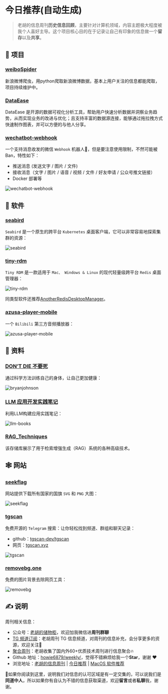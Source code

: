 # 今日推荐(自动生成)

> 老胡的信息周刊**历史信息回顾**，主要针对计算机领域，内容主题极大程度被我个人喜好主导。这个项目核心目的在于记录让自己有印象的信息做一个**留存**以及**共享**。


## 🎯 项目 

### [weiboSpider](https://github.com/dataabc/weiboSpider)

新浪微博爬虫，用python爬取新浪微博数据，基本上用户关注的信息都能爬取，项目持续维护中。 

### [DataEase](https://github.com/dataease/dataease)

DataEase 是开源的数据可视化分析工具，帮助用户快速分析数据并洞察业务趋势，从而实现业务的改进与优化；且支持丰富的数据源连接，能够通过拖拉拽方式快速制作图表，并可以方便的与他人分享。 

### [wechatbot-webhook](https://github.com/danni-cool/wechatbot-webhook)

一个支持消息收发的微信 `Webhook` 机器人🤖，但是要注意使用限制，不然可能被Ban，特性如下：

- 推送消息 (发送文字 / 图片 / 文件)
- 接收消息（文字 / 图片 / 语音 / 视频 / 文件 / 好友申请 / 公众号推文链接）
- Docker 部署等

![wechatbot-webhook](https://images-1252557999.file.myqcloud.com/uPic/wechatbot-webhook.gif) 

## 🤖 软件 

### [seabird](https://github.com/getseabird/seabird)

`Seabird` 是一个原生的跨平台 `Kubernetes` 桌面客户端，它可以非常容易地探索集群的资源：

![seabird](https://images-1252557999.file.myqcloud.com/uPic/seabird.png) 

### [tiny-rdm](https://github.com/tiny-craft/tiny-rdm)

`Tiny RDM` 是一款适用于 `Mac、 Windows & Linux` 的现代轻量级跨平台 `Redis` 桌面管理器：

![tiny-rdm](https://images-1252557999.file.myqcloud.com/uPic/tiny-rdm.png)

同类型软件还推荐[AnotherRedisDesktopManager](https://weekly.howie6879.com/2022/04-25~05-01.%E8%80%81%E8%83%A1%E7%9A%84%E5%91%A8%E5%88%8A%EF%BC%88%E7%AC%AC037%E6%9C%9F%EF%BC%89.html#anotherredisdesktopmanager)。 

### [azusa-player-mobile](https://github.com/lovegaoshi/azusa-player-mobile)

一个 `Bilibili` 第三方音频播放器：

![azusa-player-mobile](https://images-1252557999.file.myqcloud.com/uPic/azusa-player-mobile.jpg) 

## 👀 资料 

### [DON’T DIE 不要死](https://protocol.bryanjohnson.com/ "DON’T DIE 不要死")

通过科学方法训练自己的身体，让自己更加健康：

![bryanjohnson](https://images-1252557999.file.myqcloud.com/uPic/bryanjohnson.jpg) 

### [LLM 应用开发实践笔记](https://github.com/morsoli/llm-books)

利用LLM构建应用实践笔记：

![llm-books](https://images-1252557999.file.myqcloud.com/uPic/llm-books.jpg) 

### [RAG_Techniques](https://github.com/NirDiamant/RAG_Techniques)

该存储库展示了用于检索增强生成（RAG）系统的各种高级技术。 

## 🕸 网站 

### [seekflag](https://seekflag.com/)

网站提供下载所有国家的国旗 `SVG` 和 `PNG` 大图：

![seekflag](https://images-1252557999.file.myqcloud.com/uPic/seekflag.jpg) 

### [tgscan](https://tgscan.xyz/)

免费开源的 `Telegram` 搜索：让你轻松找到频道、群组和聊天记录：

- github：[tgscan-dev/tgscan](https://github.com/tgscan-dev/tgscan)
- 网页：[tgscan.xyz](https://tgscan.xyz/)

![tgscan](https://images-1252557999.file.myqcloud.com/uPic/tgscan.jpg) 

### [removebg.one](https://removebg.one/)

免费的图片背景去除网页工具：

![removebg](https://images-1252557999.file.myqcloud.com/uPic/s6r4xu.png) 

## ✍️ 说明

周刊相关信息：

- 公众号：[老胡的储物柜](https://images-1252557999.file.myqcloud.com/uPic/ETIbMe.jpg)，欢迎加我微信进**周刊群聊**
- [TG 频道订阅](https://t.me/howie_weekly)：老胡周刊 TG 信息频道，对周刊的信息补充，会分享更多的资源，欢迎关注👏
- [聚合周刊](https://www.fre321.com/weekly)：老胡收集了国内外60+优质技术周刊进行信息聚合🔥
- Github 地址：[howie6879/weekly/](https://github.com/howie6879/weekly/)，觉得不错麻烦给我一个**Star**，谢谢 ❤️
- 浏览地址：[老胡的信息周刊](https://weekly.howie6879.com) | [今日推荐](https://weekly.howie6879.com/recommend/index.html) | [MacOS 软件推荐](https://weekly.howie6879.com/soft/mac.html)

🙌如果你阅读到这里，说明我们对信息的认可区域是有一定交集的，可以说我们是**同道中人**，所以如果你有自认为不错的信息获取渠道，欢迎**留言**或者**私聊**我，谢谢。